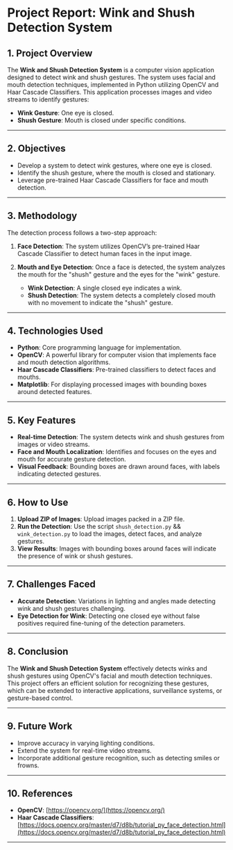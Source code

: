 # Project Report: Wink and Shush Detection System

## 1. Project Overview

The **Wink and Shush Detection System** is a computer vision application designed to detect wink and shush gestures. The system uses facial and mouth detection techniques, implemented in Python utilizing OpenCV and Haar Cascade Classifiers. This application processes images and video streams to identify gestures:
- **Wink Gesture**: One eye is closed.
- **Shush Gesture**: Mouth is closed under specific conditions.

---

## 2. Objectives

- Develop a system to detect wink gestures, where one eye is closed.
- Identify the shush gesture, where the mouth is closed and stationary.
- Leverage pre-trained Haar Cascade Classifiers for face and mouth detection.

---

## 3. Methodology

The detection process follows a two-step approach:

1. **Face Detection**: The system utilizes OpenCV’s pre-trained Haar Cascade Classifier to detect human faces in the input image.

2. **Mouth and Eye Detection**: Once a face is detected, the system analyzes the mouth for the "shush" gesture and the eyes for the "wink" gesture.
   - **Wink Detection**: A single closed eye indicates a wink.
   - **Shush Detection**: The system detects a completely closed mouth with no movement to indicate the "shush" gesture.

---

## 4. Technologies Used

- **Python**: Core programming language for implementation.
- **OpenCV**: A powerful library for computer vision that implements face and mouth detection algorithms.
- **Haar Cascade Classifiers**: Pre-trained classifiers to detect faces and mouths.
- **Matplotlib**: For displaying processed images with bounding boxes around detected features.

---

## 5. Key Features

- **Real-time Detection**: The system detects wink and shush gestures from images or video streams.
- **Face and Mouth Localization**: Identifies and focuses on the eyes and mouth for accurate gesture detection.
- **Visual Feedback**: Bounding boxes are drawn around faces, with labels indicating detected gestures.

---

## 6. How to Use

1. **Upload ZIP of Images**: Upload images packed in a ZIP file.
2. **Run the Detection**: Use the script `shush_detection.py` && `wink_detection.py` to load the images, detect faces, and analyze gestures.
3. **View Results**: Images with bounding boxes around faces will indicate the presence of wink or shush gestures.

---

## 7. Challenges Faced

- **Accurate Detection**: Variations in lighting and angles made detecting wink and shush gestures challenging.
- **Eye Detection for Wink**: Detecting one closed eye without false positives required fine-tuning of the detection parameters.

---

## 8. Conclusion

The **Wink and Shush Detection System** effectively detects winks and shush gestures using OpenCV's facial and mouth detection techniques. This project offers an efficient solution for recognizing these gestures, which can be extended to interactive applications, surveillance systems, or gesture-based control.

---

## 9. Future Work

- Improve accuracy in varying lighting conditions.
- Extend the system for real-time video streams.
- Incorporate additional gesture recognition, such as detecting smiles or frowns.

---

## 10. References

- **OpenCV**: [https://opencv.org/](https://opencv.org/)
- **Haar Cascade Classifiers**: [https://docs.opencv.org/master/d7/d8b/tutorial_py_face_detection.html](https://docs.opencv.org/master/d7/d8b/tutorial_py_face_detection.html)

---


